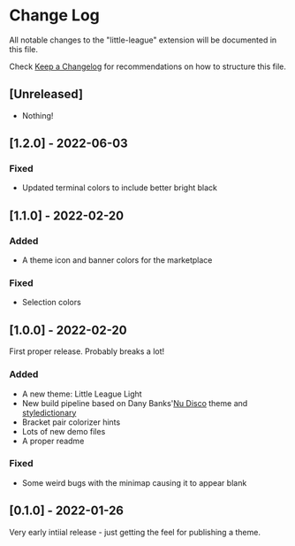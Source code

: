 # Change Log

All notable changes to the "little-league" extension will be documented in this file.

Check [Keep a Changelog](http://keepachangelog.com/) for recommendations on how to structure this file.

## [Unreleased]

- Nothing!

## [1.2.0] - 2022-06-03

### Fixed

- Updated terminal colors to include better bright black

## [1.1.0] - 2022-02-20

### Added

- A theme icon and banner colors for the marketplace

### Fixed

- Selection colors


## [1.0.0] - 2022-02-20

First proper release. Probably breaks a lot!

### Added

- A new theme: Little League Light
- New build pipeline based on Dany Banks'[Nu Disco](https://github.com/dbanksdesign/nu-disco-vscode-theme) theme and [styledictionary](https://github.com/amzn/style-dictionary)
- Bracket pair colorizer hints
- Lots of new demo files
- A proper readme

### Fixed

- Some weird bugs with the minimap causing it to appear blank

## [0.1.0] - 2022-01-26

Very early intiial release - just getting the feel for publishing a theme.


